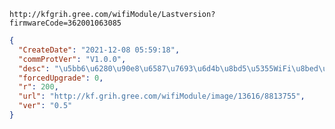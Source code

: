 `http://kfgrih.gree.com/wifiModule/Lastversion?firmwareCode=362001063085`

```json
{
  "CreateDate": "2021-12-08 05:59:18",
  "commProtVer": "V1.0.0",
  "desc": "\u5bb6\u6280\u90e8\u6587\u7693\u6d4b\u8bd5\u5355WiFi\u8bed\u97f3\u673a\u578b\u662f\u5426\u6709\u5f71\u54cd",
  "forcedUpgrade": 0,
  "r": 200,
  "url": "http://kf.grih.gree.com/wifiModule/image/13616/8813755",
  "ver": "0.5"
}
```